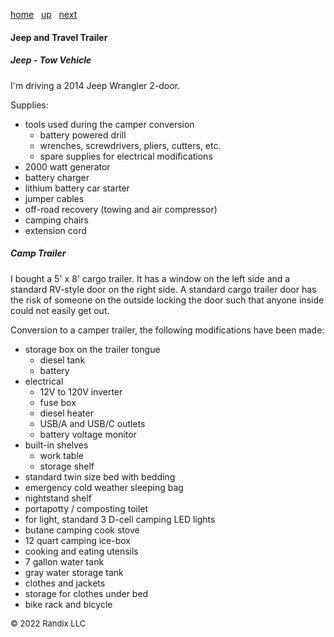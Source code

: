 [home](https://randix.github.io) &nbsp; [up](https://randix.github.io/travel) &nbsp; [next](https://randix.github.io/220901)

#### Jeep and Travel Trailer

##### Jeep - Tow Vehicle

I'm driving a 2014 Jeep Wrangler 2-door.

Supplies:

- tools used during the camper conversion
  - battery powered drill
  - wrenches, screwdrivers, pliers, cutters, etc.
  - spare supplies for electrical modifications
- 2000 watt generator
- battery charger
- lithium battery car starter
- jumper cables
- off-road recovery (towing and air compressor)
- camping chairs
- extension cord

##### Camp Trailer

I bought a 5' x 8' cargo trailer. It has a window on the left side and a standard RV-style door on the right side. A standard cargo trailer door has the risk of someone on the outside locking the door such that anyone inside could not easily get out.

Conversion to a camper trailer, the following modifications have been made:

- storage box on the trailer tongue
  - diesel tank
  - battery
- electrical
  - 12V to 120V inverter
  - fuse box
  - diesel heater
  - USB/A and USB/C outlets
  - battery voltage monitor
- built-in shelves
  - work table
  - storage shelf
- standard twin size bed with bedding
- emergency cold weather sleeping bag
- nightstand shelf
- portapotty / composting toilet
- for light, standard 3 D-cell camping LED lights
- butane camping cook stove
- 12 quart camping ice-box
- cooking and eating utensils 
- 7 gallon water tank
- gray water storage tank
- clothes and jackets
- storage for clothes under bed
- bike rack and bicycle

<font size=2>© 2022 Randix LLC</font>
